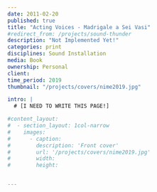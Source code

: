 ```yaml
---
date: 2011-02-20
published: true
title: "Acting Voices - Madrigale a Sei Vasi"
#redirect_from: /projects/sound-thunder
description: "Not Implemented Yet!"
categories: print
disciplines: Sound Installation
media: Book
ownership: Personal
client:
time_period: 2019
thumbnail: "/projects/covers/nime2019.jpg"

intro: |
  # [I NEED TO WRITE THIS PAGE!]

#content_layout:
#  - section_layout: 1col-narrow
#    images:
#      - caption:
#        description: 'Front cover'
#        url: '/projects/covers/nime2019.jpg'
#        width:
#        height:


---
```

